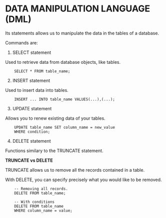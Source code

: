 # DATA MANIPULATION LANGUAGE (DML)

Its statements allows us to manipulate the data in the tables of a database. 

Commands are:

1. SELECT statement

Used to retrieve data from database objects, like tables. 

```
    SELECT * FROM table_name;
```

2. INSERT statement

Used to insert data into tables.

```
    INSERT ... INTO table_name VALUES(...),(...);
```

3. UPDATE statement

Allows you to renew existing data of your tables.

```
    UPDATE table_name SET column_name = new_value
    WHERE condition;
```

4. DELETE statement

Functions similary to the TRUNCATE statement. 

**TRUNCATE vs DELETE**

TRUNCATE allows us to remove all the records contained in a table. 

With DELETE, you can specify precisely what you would like to be removed. 

```
    -- Removing all records.
    DELETE FROM table_name;

    -- With conditions
    DELETE FROM table_name
    WHERE column_name = value;
```

